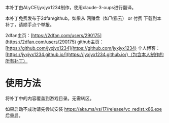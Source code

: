 本补丁由ALyCE\jyxjyx1234制作，使用claude-3-oups进行翻译。

本补丁免费发布于2dfan\github。如果从 网赚盘（如飞猫云） or 付费 下载到本补丁，请顺手点个举报。

2dfan主页：[https://2dfan.com/users/290175](https://2dfan.com/users/290175)
github主页：[https://github.com/jyxjyx1234](https://github.com/jyxjyx1234)
个人博客：[https://jyxjyx1234.github.io/](https://jyxjyx1234.github.io/)（包含本人制作的所有补丁）

# 使用方法

将补丁中的内容覆盖到游戏目录。无需转区。

如果启动不成功请先尝试安装 https://aka.ms/vs/17/release/vc_redist.x86.exe 后重启。
